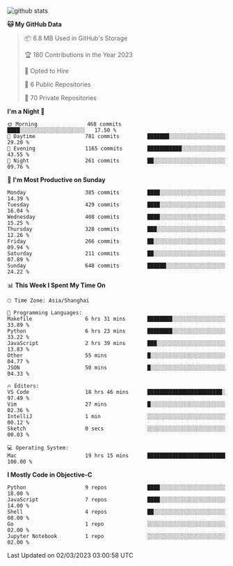 
![github stats](https://github-readme-stats.vercel.app/api?username=ChesterYue&show_icons=true&count_private=true)

<!-- ![wakatime](https://github-readme-stats.vercel.app/api/wakatime?username=ChesterYue&layout=compact) -->

<!-- ![wakatime](https://github-readme-stats.vercel.app/api/top-langs/?username=ChesterYue&layout=compact) -->

<!--START_SECTION:waka-->
**🐱 My GitHub Data** 

> 📦 6.8 MB Used in GitHub's Storage 
 > 
> 🏆 180 Contributions in the Year 2023
 > 
> 💼 Opted to Hire
 > 
> 📜 6 Public Repositories 
 > 
> 🔑 70 Private Repositories 
 > 
**I'm a Night 🦉** 

```text
🌞 Morning                468 commits         ████░░░░░░░░░░░░░░░░░░░░░   17.50 % 
🌆 Daytime                781 commits         ███████░░░░░░░░░░░░░░░░░░   29.20 % 
🌃 Evening                1165 commits        ███████████░░░░░░░░░░░░░░   43.55 % 
🌙 Night                  261 commits         ██░░░░░░░░░░░░░░░░░░░░░░░   09.76 % 
```
📅 **I'm Most Productive on Sunday** 

```text
Monday                   385 commits         ████░░░░░░░░░░░░░░░░░░░░░   14.39 % 
Tuesday                  429 commits         ████░░░░░░░░░░░░░░░░░░░░░   16.04 % 
Wednesday                408 commits         ████░░░░░░░░░░░░░░░░░░░░░   15.25 % 
Thursday                 328 commits         ███░░░░░░░░░░░░░░░░░░░░░░   12.26 % 
Friday                   266 commits         ██░░░░░░░░░░░░░░░░░░░░░░░   09.94 % 
Saturday                 211 commits         ██░░░░░░░░░░░░░░░░░░░░░░░   07.89 % 
Sunday                   648 commits         ██████░░░░░░░░░░░░░░░░░░░   24.22 % 
```


📊 **This Week I Spent My Time On** 

```text
🕑︎ Time Zone: Asia/Shanghai

💬 Programming Languages: 
Makefile                 6 hrs 31 mins       ████████░░░░░░░░░░░░░░░░░   33.89 % 
Python                   6 hrs 23 mins       ████████░░░░░░░░░░░░░░░░░   33.22 % 
JavaScript               2 hrs 39 mins       ███░░░░░░░░░░░░░░░░░░░░░░   13.83 % 
Other                    55 mins             █░░░░░░░░░░░░░░░░░░░░░░░░   04.77 % 
JSON                     50 mins             █░░░░░░░░░░░░░░░░░░░░░░░░   04.33 % 

🔥 Editors: 
VS Code                  18 hrs 46 mins      ████████████████████████░   97.49 % 
Vim                      27 mins             █░░░░░░░░░░░░░░░░░░░░░░░░   02.36 % 
IntelliJ                 1 min               ░░░░░░░░░░░░░░░░░░░░░░░░░   00.12 % 
Sketch                   0 secs              ░░░░░░░░░░░░░░░░░░░░░░░░░   00.03 % 

💻 Operating System: 
Mac                      19 hrs 15 mins      █████████████████████████   100.00 % 
```

**I Mostly Code in Objective-C** 

```text
Python                   9 repos             ████░░░░░░░░░░░░░░░░░░░░░   18.00 % 
JavaScript               7 repos             ████░░░░░░░░░░░░░░░░░░░░░   14.00 % 
Shell                    4 repos             ██░░░░░░░░░░░░░░░░░░░░░░░   08.00 % 
Go                       1 repo              ░░░░░░░░░░░░░░░░░░░░░░░░░   02.00 % 
Jupyter Notebook         1 repo              ░░░░░░░░░░░░░░░░░░░░░░░░░   02.00 % 
```




 Last Updated on 02/03/2023 03:00:58 UTC
<!--END_SECTION:waka-->